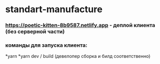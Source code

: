 # standart-manufacture
### https://poetic-kitten-8b9587.netlify.app - деплой клиента (без серверной части)
### команды для запуска клиента:
  *yarn
  *yarn dev / build (девелопер сборка и билд соответственно)
